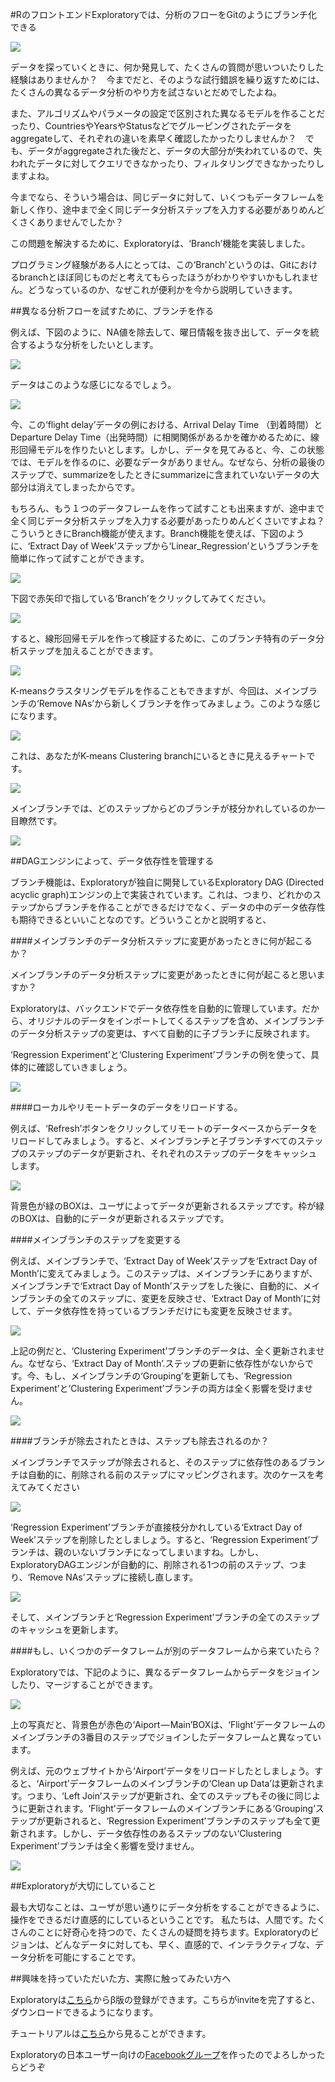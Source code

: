 #RのフロントエンドExploratoryでは、分析のフローをGitのようにブランチ化できる

![](images/branch-tutorial.png)

データを探っていくときに、何か発見して、たくさんの質問が思いついたりした経験はありませんか？　今までだと、そのような試行錯誤を繰り返すためには、たくさんの異なるデータ分析のやり方を試さないとだめでしたよね。

また、アルゴリズムやパラメータの設定で区別された異なるモデルを作ることだったり、CountriesやYearsやStatusなどでグルーピングされたデータをaggregateして、それぞれの違いを素早く確認したかったりしませんか？　でも、データがaggregateされた後だと、データの大部分が失われているので、失われたデータに対してクエリできなかったり、フィルタリングできなかったりしますよね。

今までなら、そういう場合は、同じデータに対して、いくつもデータフレームを新しく作り、途中まで全く同じデータ分析ステップを入力する必要がありめんどくさくありませんでしたか？


この問題を解決するために、Exploratoryは、‘Branch’機能を実装しました。

プログラミング経験がある人にとっては、この‘Branch’というのは、Gitにおけるbranchとほぼ同じものだと考えてもらったほうがわかりやすいかもしれません。どうなっているのか、なぜこれが便利かを今から説明していきます。

##異なる分析フローを試すために、ブランチを作る

例えば、下図のように、NA値を除去して、曜日情報を抜き出して、データを統合するような分析をしたいとします。

![](images/to_run_multiple_experiments.png)

データはこのような感じになるでしょう。

![](images/to_run_multiple_experiments2.png)

今、この‘flight delay’データの例における、Arrival Delay Time （到着時間）とDeparture Delay Time（出発時間）に相関関係があるかを確かめるために、線形回帰モデルを作りたいとします。しかし、データを見てみると、今、この状態では、モデルを作るのに、必要なデータがありません。なぜなら、分析の最後のステップで、summarizeをしたときにsummarizeに含まれていないデータの大部分は消えてしまったからです。

もちろん、もう１つのデータフレームを作って試すことも出来ますが、途中まで全く同じデータ分析ステップを入力する必要があったりめんどくさいですよね？こういうときにBranch機能が使えます。Branch機能を使えば、下図のように、‘Extract Day of Week’ステップから‘Linear_Regression’というブランチを簡単に作って試すことができます。

![](images/branch_Linear_Regression.png)

下図で赤矢印で指している‘Branch’をクリックしてみてください。

![](images/branch_icon.png)

すると、線形回帰モデルを作って検証するために、このブランチ特有のデータ分析ステップを加えることができます。

![](images/branch_Linear_Regression3.png)

K-meansクラスタリングモデルを作ることもできますが、今回は、メインブランチの‘Remove NAs’から新しくブランチを作ってみましょう。このような感じになります。

![](images/branching_off_from_Remove.png)

これは、あなたがK-means Clustering branchにいるときに見えるチャートです。

![](images/K-means_Clustering_branch.png)

メインブランチでは、どのステップからどのブランチが枝分かれしているのか一目瞭然です。

![](images/main_branch.png)

##DAGエンジンによって、データ依存性を管理する


ブランチ機能は、Exploratoryが独自に開発しているExploratory DAG (Directed acyclic graph)エンジンの上で実装されています。これは、つまり、どれかのステップからブランチを作ることができるだけでなく、データの中のデータ依存性も期待できるといいことなのです。どういうことかと説明すると、


####メインブランチのデータ分析ステップに変更があったときに何が起こるか？

メインブランチのデータ分析ステップに変更があったときに何が起こると思いますか？

Exploratoryは、バックエンドでデータ依存性を自動的に管理しています。だから、オリジナルのデータをインポートしてくるステップを含め、メインブランチのデータ分析ステップの変更は、すべて自動的に子ブランチに反映されます。

‘Regression Experiment’と‘Clustering Experiment’ブランチの例を使って、具体的に確認していきましょう。

![](images/main_branch_change.png)

####ローカルやリモートデータのデータをリロードする。

例えば、‘Refresh’ボタンをクリックしてリモートのデータベースからデータをリロードしてみましょう。すると、メインブランチと子ブランチすべてのステップのステップのデータが更新され、それぞれのステップのデータをキャッシュします。

![](images/cache_for_each_step.png)


背景色が緑のBOXは、ユーザによってデータが更新されるステップです。枠が緑のBOXは、自動的にデータが更新されるステップです。


####メインブランチのステップを変更する

例えば、メインブランチで、‘Extract Day of Week’ステップを‘Extract Day of Month’に変えてみましょう。このステップは、メインブランチにありますが、メインブランチで‘Extract Day of Month’ステップをした後に、自動的に、メインブランチの全てのステップに、変更を反映させ、‘Extract Day of Month’に対して、データ依存性を持っているブランチだけにも変更を反映させます。

![](images/Updated_a_step.png)

上記の例だと、‘Clustering Experiment’ブランチのデータは、全く更新されません。なぜなら、‘Extract Day of Month’.ステップの更新に依存性がないからです。今、もし、メインブランチの‘Grouping’を更新しても、‘Regression Experiment’と‘Clustering Experiment’ブランチの両方は全く影響を受けません。

![](images/grouping-no-impact.png)

####ブランチが除去されたときは、ステップも除去されるのか？

メインブランチでステップが除去されると、そのステップに依存性のあるブランチは自動的に、削除される前のステップにマッピングされます。次のケースを考えてみてください

![](images/consider_following.png)

‘Regression Experiment’ブランチが直接枝分かれしている‘Extract Day of Week’ステップを削除したとしましょう。すると、‘Regression Experiment’ブランチは、親のいないブランチになってしまいますね。しかし、ExploratoryDAGエンジンが自動的に、削除される1つの前のステップ、つまり、‘Remove NAs’ステップに接続し直します。

![](images/reconnect_step.png)

そして、メインブランチと‘Regression Experiment’ブランチの全てのステップのキャッシュを更新します。

####もし、いくつかのデータフレームが別のデータフレームから来ていたら？

Exploratoryでは、下記のように、異なるデータフレームからデータをジョインしたり、マージすることができます。

![](images/another_data_frame.png)

上の写真だと、背景色が赤色の‘Aiport — Main’BOXは、‘Flight’データフレームのメインブランチの3番目のステップでジョインしたデータフレームと異なっています。

例えば、元のウェブサイトから‘Airport’データをリロードしたとしましょう。すると、‘Airport’データフレームのメインブランチの‘Clean up Data’は更新されます。つまり、‘Left Join’ステップが更新され、全てのステップもその後に同じように更新されます。‘Flight’データフレームのメインブランチにある‘Grouping’ステップが更新されると、‘Regression Experiment’ブランチのステップも全て更新されます。しかし、データ依存性のあるステップのない‘Clustering Experiment’ブランチは全く影響を受けません。

![](images/another_data_frame2.png)

##Exploratoryが大切にしていること

最も大切なことは、ユーザが思い通りにデータ分析をすることができるように、操作をできるだけ直感的にしているということです。
私たちは、人間です。たくさんのことに好奇心を持つので、たくさんの疑問を持ちます。Exploratoryのビジョンは、どんなデータに対しても、早く、直感的で、インテラクティブな、データ分析を可能にすることです。



##興味を持っていただいた方、実際に触ってみたい方へ

Exploratoryは[こちら](https://exploratory.io/
)からβ版の登録ができます。こちらがinviteを完了すると、ダウンロードできるようになります。

チュートリアルは[こちら](http://docs.exploratory.io/tutorials/intro.html
)から見ることができます。

Exploratoryの日本ユーザー向けの[Facebookグループ](https://www.facebook.com/groups/1087437647994959/members/
)を作ったのでよろしかったらどうぞ